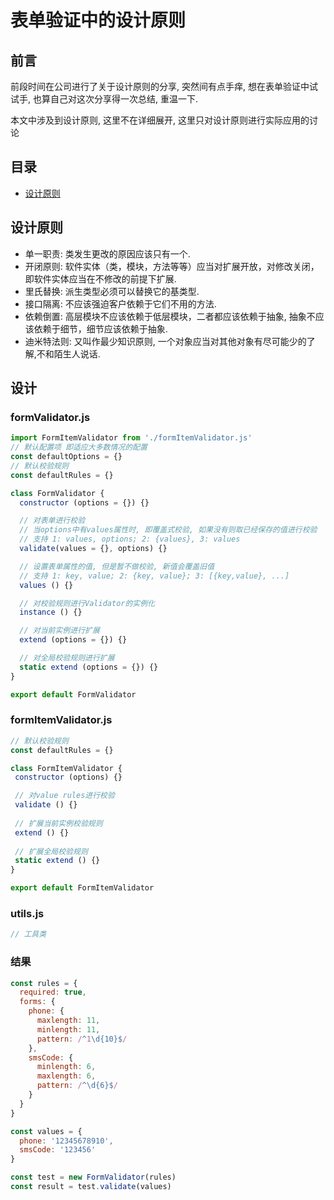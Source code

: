 # 表单验证中的设计原则

## 前言

前段时间在公司进行了关于设计原则的分享, 突然间有点手痒, 想在表单验证中试试手, 也算自己对这次分享得一次总结, 重温一下.

本文中涉及到设计原则, 这里不在详细展开, 这里只对设计原则进行实际应用的讨论

## 目录

- [设计原则](#设计原则)

## 设计原则

- 单一职责: 类发生更改的原因应该只有一个.
- 开闭原则: 软件实体（类，模块，方法等等）应当对扩展开放，对修改关闭，即软件实体应当在不修改的前提下扩展.
- 里氏替换: 派生类型必须可以替换它的基类型.
- 接口隔离: 不应该强迫客户依赖于它们不用的方法.
- 依赖倒置: 高层模块不应该依赖于低层模块，二者都应该依赖于抽象, 抽象不应该依赖于细节，细节应该依赖于抽象.
- 迪米特法则: 又叫作最少知识原则, 一个对象应当对其他对象有尽可能少的了解,不和陌生人说话.

## 设计

### formValidator.js

```javascript
import FormItemValidator from './formItemValidator.js'
// 默认配置项 即适应大多数情况的配置
const defaultOptions = {}
// 默认校验规则
const defaultRules = {}

class FormValidator {
  constructor (options = {}) {}

  // 对表单进行校验
  // 当options中有values属性时, 即覆盖式校验, 如果没有则取已经保存的值进行校验
  // 支持 1: values, options; 2: {values}, 3: values
  validate(values = {}, options) {}

  // 设置表单属性的值, 但是暂不做校验, 新值会覆盖旧值
  // 支持 1: key, value; 2: {key, value}; 3: [{key,value}, ...]
  values () {}

  // 对校验规则进行Validator的实例化
  instance () {}

  // 对当前实例进行扩展
  extend (options = {}) {}

  // 对全局校验规则进行扩展
  static extend (options = {}) {}
}

export default FormValidator
```

### formItemValidator.js
```javascript
// 默认校验规则
const defaultRules = {}

class FormItemValidator {
 constructor (options) {}

 // 对value rules进行校验
 validate () {}
 
 // 扩展当前实例校验规则
 extend () {}
 
 // 扩展全局校验规则
 static extend () {}
}

export default FormItemValidator
```

### utils.js
```javascript
// 工具类
```

### 结果
```javascript
const rules = {
  required: true,
  forms: {
    phone: {
      maxlength: 11,
      minlength: 11,
      pattern: /^1\d{10}$/
    },
    smsCode: {
      minlength: 6,
      maxlength: 6,
      pattern: /^\d{6}$/
    }
  }
}

const values = {
  phone: '12345678910',
  smsCode: '123456'
}

const test = new FormValidator(rules)
const result = test.validate(values)
```
